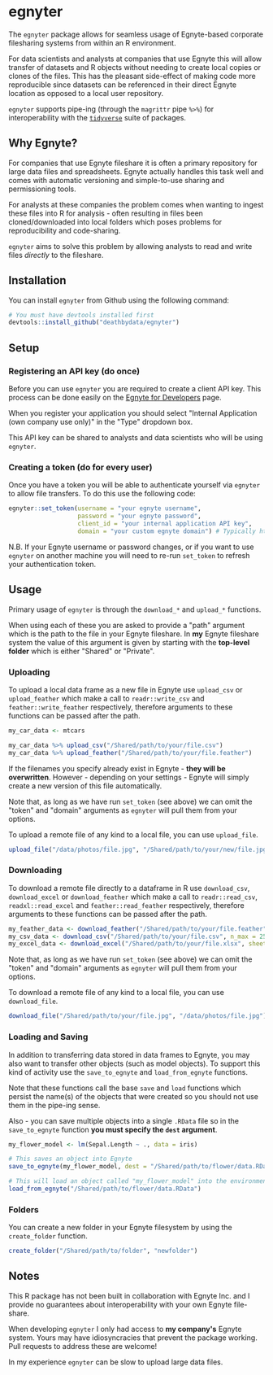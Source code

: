 
egnyter
=======

The `egnyter` package allows for seamless usage of Egnyte-based corporate filesharing systems from within an R environment.

For data scientists and analysts at companies that use Egnyte this will allow transfer of datasets and R objects without needing to create local copies or clones of the files. This has the pleasant side-effect of making code more reproducible since datasets can be referenced in their direct Egnyte location as opposed to a local user repository.

`egnyter` supports pipe-ing (through the `magrittr` pipe `%>%`) for interoperability with the [`tidyverse`](https://www.tidyverse.org/) suite of packages.

Why Egnyte?
-----------

For companies that use Egnyte fileshare it is often a primary repository for large data files and spreadsheets. Egnyte actually handles this task well and comes with automatic versioning and simple-to-use sharing and permissioning tools.

For analysts at these companies the problem comes when wanting to ingest these files into R for analysis - often resulting in files been cloned/downloaded into local folders which poses problems for reproducibility and code-sharing.

`egnyter` aims to solve this problem by allowing analysts to read and write files *directly* to the fileshare.

Installation
------------

You can install `egnyter` from Github using the following command:

``` r
# You must have devtools installed first
devtools::install_github("deathbydata/egnyter")
```

Setup
-----

### Registering an API key (do once)

Before you can use `egnyter` you are required to create a client API key. This process can be done easily on the [Egnyte for Developers](https://developers.egnyte.com/member/register) page.

When you register your application you should select "Internal Application (own company use only)" in the "Type" dropdown box.

This API key can be shared to analysts and data scientists who will be using `egnyter`.

### Creating a token (do for every user)

Once you have a token you will be able to authenticate yourself via `egnyter` to allow file transfers. To do this use the following code:

``` r
egnyter::set_token(username = "your egnyte username",
                   password = "your egnyte password",
                   client_id = "your internal application API key",
                   domain = "your custom egnyte domain") # Typically https://<yourcompanyname>.egnyte.com
```

N.B. If your Egnyte username or password changes, or if you want to use `egnyter` on another machine you will need to re-run `set_token` to refresh your authentication token.

Usage
-----

Primary usage of `egnyter` is through the `download_*` and `upload_*` functions.

When using each of these you are asked to provide a "path" argument which is the path to the file in your Egnyte fileshare. In **my** Egnyte fileshare system the value of this argument is given by starting with the **top-level folder** which is either "Shared" or "Private".

### Uploading

To upload a local data frame as a new file in Egnyte use `upload_csv` or `upload_feather` which make a call to `readr::write_csv` and `feather::write_feather` respectively, therefore arguments to these functions can be passed after the path.

``` r
my_car_data <- mtcars

my_car_data %>% upload_csv("/Shared/path/to/your/file.csv")
my_car_data %>% upload_feather("/Shared/path/to/your/file.feather")
```

If the filenames you specify already exist in Egnyte - **they will be overwritten**. However - depending on your settings - Egnyte will simply create a new version of this file automatically.

Note that, as long as we have run `set_token` (see above) we can omit the "token" and "domain" arguments as `egnyter` will pull them from your options.

To upload a remote file of any kind to a local file, you can use `upload_file`.

``` r
upload_file("/data/photos/file.jpg", "/Shared/path/to/your/new/file.jpg")
```

### Downloading

To download a remote file directly to a dataframe in R use `download_csv`, `download_excel` or `download_feather` which make a call to `readr::read_csv`, `readxl::read_excel` and `feather::read_feather` respectively, therefore arguments to these functions can be passed after the path.

``` r
my_feather_data <- download_feather("/Shared/path/to/your/file.feather")
my_csv_data <- download_csv("/Shared/path/to/your/file.csv", n_max = 2500)
my_excel_data <- download_excel("/Shared/path/to/your/file.xlsx", sheet = "datasheet")
```

Note that, as long as we have run `set_token` (see above) we can omit the "token" and "domain" arguments as `egnyter` will pull them from your options.

To download a remote file of any kind to a local file, you can use `download_file`.

``` r
download_file("/Shared/path/to/your/file.jpg", "/data/photos/file.jpg")
```

### Loading and Saving

In addition to transferring data stored in data frames to Egnyte, you may also want to transfer other objects (such as model objects). To support this kind of activity use the `save_to_egnyte` and `load_from_egnyte` functions.

Note that these functions call the base `save` and `load` functions which persist the name(s) of the objects that were created so you should not use them in the pipe-ing sense.

Also - you can save multiple objects into a single `.RData` file so in the `save_to_egnyte` function **you must specify the `dest` argument**.

``` r
my_flower_model <- lm(Sepal.Length ~ ., data = iris)

# This saves an object into Egnyte
save_to_egnyte(my_flower_model, dest = "/Shared/path/to/flower/data.RData")

# This will load an object called "my_flower_model" into the environment
load_from_egnyte("/Shared/path/to/flower/data.RData")
```

### Folders

You can create a new folder in your Egnyte filesystem by using the `create_folder` function.

``` r
create_folder("/Shared/path/to/folder", "newfolder")
```

Notes
-----

This R package has not been built in collaboration with Egnyte Inc. and I provide no guarantees about interoperability with your own Egnyte file-share.

When developing `egnyter` I only had access to **my company's** Egnyte system. Yours may have idiosyncracies that prevent the package working. Pull requests to address these are welcome!

In my experience `egnyter` can be slow to upload large data files.
